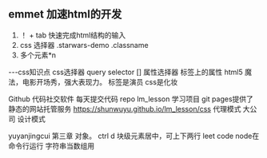 emmet 加速html的开发
-
1. ！ + tab 快速完成html结构的输入
2. css 选择器
    .starwars-demo .classname
3. 多个元素*n

---css知识点
   css选择器 query selector
   [] 属性选择器 标签上的属性
   html5 魔法，电影开场秀，强大表现力。
   标签是演员
   css是化妆

Github 代码社交软件
每天提交代码
repo lm_lesson 学习项目
git pages提供了静态的网站托管服务
https://shunwuyu.github.io/lm_lesson/css
代理模式 大公司 设计模式


yuyanjingcui 第三章 对象。
ctrl d
块级元素居中，可上下两行
leet code node在命令行运行
字符串当数组用
